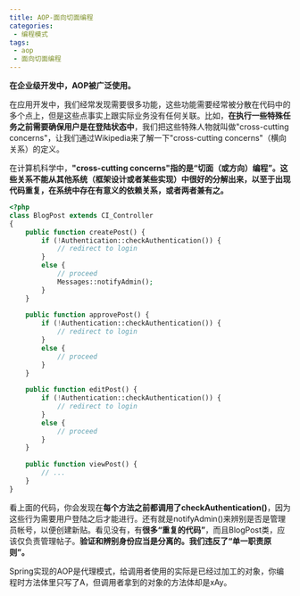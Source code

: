 ```yaml
---
title: AOP-面向切面编程
categories:
 - 编程模式
tags:
 - aop
 - 面向切面编程
---
```


**在企业级开发中，AOP被广泛使用。**

在应用开发中，我们经常发现需要很多功能，这些功能需要经常被分散在代码中的多个点上，但是这些点事实上跟实际业务没有任何关联。比如，**在执行一些特殊任务之前需要确保用户是在登陆状态中**，我们把这些特殊人物就叫做"cross-cutting concerns"，让我们通过Wikipedia来了解一下"cross-cutting concerns"（横向关系）的定义。

在计算机科学中，**"cross-cutting concerns"指的是“切面（或方向）编程”。这些关系不能从其他系统（框架设计或者某些实现）中很好的分解出来，以至于出现代码重复，在系统中存在有意义的依赖关系，或者两者兼有之。**

```php
<?php  
class BlogPost extends CI_Controller  
{  
    public function createPost() {  
        if (!Authentication::checkAuthentication()) {  
            // redirect to login  
        }  
        else {  
            // proceed  
            Messages::notifyAdmin();  
        }  
    }  
 
    public function approvePost() {  
        if (!Authentication::checkAuthentication()) {  
            // redirect to login  
        }  
        else {  
            // proceed  
        }  
    }  
 
    public function editPost() {  
        if (!Authentication::checkAuthentication()) {  
            // redirect to login  
        }  
        else {  
            // proceed  
        }  
    }  
 
    public function viewPost() {  
        // ...  
    }  
} 
```

看上面的代码，你会发现在**每个方法之前都调用了checkAuthentication()**，因为这些行为需要用户登陆之后才能进行。还有就是notifyAdmin()来辨别是否是管理员帐号，以便创建新贴。看见没有，有**很多“重复的代码”**，而且BlogPost类，应该仅负责管理帖子。**验证和辨别身份应当是分离的。我们违反了“单一职责原则”。**

Spring实现的AOP是代理模式，给调用者使用的实际是已经过加工的对象，你编程时方法体里只写了A，但调用者拿到的对象的方法体却是xAy。
